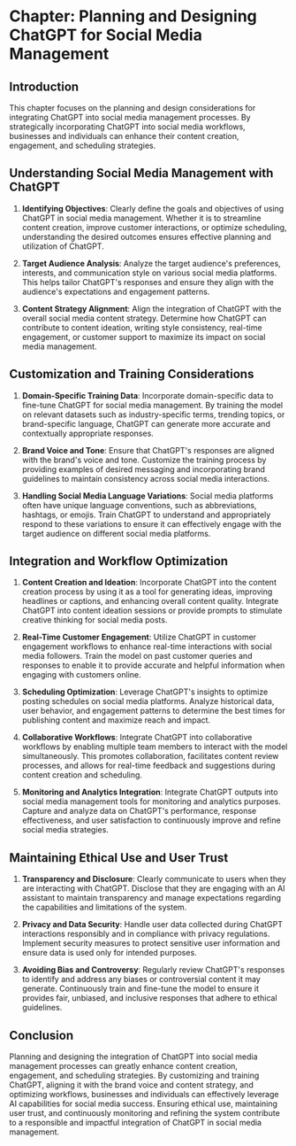 Chapter: Planning and Designing ChatGPT for Social Media Management
===================================================================

Introduction
------------

This chapter focuses on the planning and design considerations for integrating ChatGPT into social media management processes. By strategically incorporating ChatGPT into social media workflows, businesses and individuals can enhance their content creation, engagement, and scheduling strategies.

Understanding Social Media Management with ChatGPT
--------------------------------------------------

1. **Identifying Objectives**: Clearly define the goals and objectives of using ChatGPT in social media management. Whether it is to streamline content creation, improve customer interactions, or optimize scheduling, understanding the desired outcomes ensures effective planning and utilization of ChatGPT.

2. **Target Audience Analysis**: Analyze the target audience's preferences, interests, and communication style on various social media platforms. This helps tailor ChatGPT's responses and ensure they align with the audience's expectations and engagement patterns.

3. **Content Strategy Alignment**: Align the integration of ChatGPT with the overall social media content strategy. Determine how ChatGPT can contribute to content ideation, writing style consistency, real-time engagement, or customer support to maximize its impact on social media management.

Customization and Training Considerations
-----------------------------------------

1. **Domain-Specific Training Data**: Incorporate domain-specific data to fine-tune ChatGPT for social media management. By training the model on relevant datasets such as industry-specific terms, trending topics, or brand-specific language, ChatGPT can generate more accurate and contextually appropriate responses.

2. **Brand Voice and Tone**: Ensure that ChatGPT's responses are aligned with the brand's voice and tone. Customize the training process by providing examples of desired messaging and incorporating brand guidelines to maintain consistency across social media interactions.

3. **Handling Social Media Language Variations**: Social media platforms often have unique language conventions, such as abbreviations, hashtags, or emojis. Train ChatGPT to understand and appropriately respond to these variations to ensure it can effectively engage with the target audience on different social media platforms.

Integration and Workflow Optimization
-------------------------------------

1. **Content Creation and Ideation**: Incorporate ChatGPT into the content creation process by using it as a tool for generating ideas, improving headlines or captions, and enhancing overall content quality. Integrate ChatGPT into content ideation sessions or provide prompts to stimulate creative thinking for social media posts.

2. **Real-Time Customer Engagement**: Utilize ChatGPT in customer engagement workflows to enhance real-time interactions with social media followers. Train the model on past customer queries and responses to enable it to provide accurate and helpful information when engaging with customers online.

3. **Scheduling Optimization**: Leverage ChatGPT's insights to optimize posting schedules on social media platforms. Analyze historical data, user behavior, and engagement patterns to determine the best times for publishing content and maximize reach and impact.

4. **Collaborative Workflows**: Integrate ChatGPT into collaborative workflows by enabling multiple team members to interact with the model simultaneously. This promotes collaboration, facilitates content review processes, and allows for real-time feedback and suggestions during content creation and scheduling.

5. **Monitoring and Analytics Integration**: Integrate ChatGPT outputs into social media management tools for monitoring and analytics purposes. Capture and analyze data on ChatGPT's performance, response effectiveness, and user satisfaction to continuously improve and refine social media strategies.

Maintaining Ethical Use and User Trust
--------------------------------------

1. **Transparency and Disclosure**: Clearly communicate to users when they are interacting with ChatGPT. Disclose that they are engaging with an AI assistant to maintain transparency and manage expectations regarding the capabilities and limitations of the system.

2. **Privacy and Data Security**: Handle user data collected during ChatGPT interactions responsibly and in compliance with privacy regulations. Implement security measures to protect sensitive user information and ensure data is used only for intended purposes.

3. **Avoiding Bias and Controversy**: Regularly review ChatGPT's responses to identify and address any biases or controversial content it may generate. Continuously train and fine-tune the model to ensure it provides fair, unbiased, and inclusive responses that adhere to ethical guidelines.

Conclusion
----------

Planning and designing the integration of ChatGPT into social media management processes can greatly enhance content creation, engagement, and scheduling strategies. By customizing and training ChatGPT, aligning it with the brand voice and content strategy, and optimizing workflows, businesses and individuals can effectively leverage AI capabilities for social media success. Ensuring ethical use, maintaining user trust, and continuously monitoring and refining the system contribute to a responsible and impactful integration of ChatGPT in social media management.
